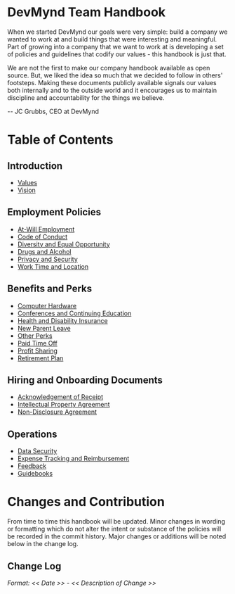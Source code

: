 # DevMynd Team Handbook

When we started DevMynd our goals were very simple: build a company we
wanted to work at and build things that were interesting and meaningful.
Part of growing into a company that we want to work at is developing a
set of policies and guidelines that codify our values - this handbook is
just that.

We are not the first to make our company handbook available as open
source.  But, we liked the idea so much that we decided to follow in
others' footsteps.  Making these documents publicly available signals
our values both internally and to the outside world and it encourages us
to maintain discipline and accountability for the things we believe.

-- JC Grubbs, CEO at DevMynd

# Table of Contents

## Introduction
* [Values](https://github.com/devmynd/handbook/blob/master/Values.md)
* [Vision](https://github.com/devmynd/handbook/blob/master/Vision.md)

## Employment Policies
* [At-Will Employment](https://github.com/devmynd/handbook/blob/master/Employment%20Policies/At-Will%20Employment.md)
* [Code of Conduct](https://github.com/devmynd/handbook/blob/master/Employment%20Policies/Code%20of%20Conduct.md)
* [Diversity and Equal Opportunity](https://github.com/devmynd/handbook/blob/master/Employment%20Policies/Diversity%20and%20Equal%20Opportunity.md)
* [Drugs and Alcohol](https://github.com/devmynd/handbook/blob/master/Employment%20Policies/Drugs%20and%20Alcohol.md)
* [Privacy and Security](https://github.com/devmynd/handbook/blob/master/Employment%20Policies/Privacy%20and%20Security.md)
* [Work Time and Location](https://github.com/devmynd/handbook/blob/master/Employment%20Policies/Work%20Time%20and%20Location.md)

## Benefits and Perks
* [Computer Hardware](https://github.com/devmynd/handbook/blob/master/Benefits%20and%20Perks/Computer%20Hardware.md)
* [Conferences and Continuing Education](https://github.com/devmynd/handbook/blob/master/Benefits%20and%20Perks/Conferences%20and%20Continuing%20Education.md)
* [Health and Disability Insurance](https://github.com/devmynd/handbook/blob/master/Benefits%20and%20Perks/Health%20and%20Disability%20Insurance.md)
* [New Parent Leave](https://github.com/devmynd/handbook/blob/master/Benefits%20and%20Perks/New%20Parent%20Leave.md)
* [Other Perks](https://github.com/devmynd/handbook/blob/master/Benefits%20and%20Perks/Other%20Perks.md)
* [Paid Time Off](https://github.com/devmynd/handbook/blob/master/Benefits%20and%20Perks/Paid%20Time%20Off.md)
* [Profit Sharing](https://github.com/devmynd/handbook/blob/master/Benefits%20and%20Perks/Profit%20Sharing.md)
* [Retirement Plan](https://github.com/devmynd/handbook/blob/master/Benefits%20and%20Perks/Retirement%20Plan.md)

## Hiring and Onboarding Documents
* [Acknowledgement of Receipt](https://github.com/devmynd/handbook/blob/master/Hiring%20and%20Onboarding%20Documents/Acknowledgement%20of%20Receipt.md)
* [Intellectual Property Agreement](https://github.com/devmynd/handbook/blob/master/Hiring%20and%20Onboarding%20Documents/Intellectual%20Property%20Agreement.md)
* [Non-Disclosure Agreement](https://github.com/devmynd/handbook/blob/master/Hiring%20and%20Onboarding%20Documents/Non-Disclosure%20Agreement.md)

## Operations
* [Data Security](https://github.com/devmynd/handbook/blob/master/Operations/Data%20Security.md)
* [Expense Tracking and Reimbursement](https://github.com/devmynd/handbook/blob/master/Operations/Expense%20Tracking%20and%20Reimbursement.md)
* [Feedback](https://github.com/devmynd/handbook/blob/master/Operations/Feedback.md)
* [Guidebooks](https://devmynd.com/guidebooks)

# Changes and Contribution

From time to time this handbook will be updated.  Minor changes in
wording or formatting which do not alter the intent or substance of the
policies will be recorded in the commit history.  Major changes or
additions will be noted below in the change log.

## Change Log

_Format: << Date >> - << Description of Change >>_
